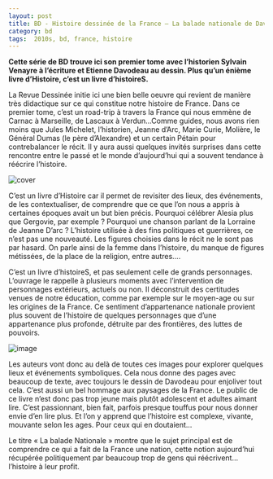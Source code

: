 ```yaml
---
layout: post
title: BD - Histoire dessinée de la France – La balade nationale de Davodeau et Venayre (2017)
category: bd
tags:  2010s, bd, france, histoire
---
```


**Cette série de BD trouve ici son premier tome avec l’historien Sylvain Venayre à l’écriture et Etienne Davodeau au dessin. Plus qu’un énième livre d’Histoire, c’est un livre d’histoireS.**

La Revue Dessinée initie ici une bien belle oeuvre qui revient de manière très didactique sur ce qui constitue notre histoire de France. Dans ce premier tome, c’est un road-trip à travers la France qui nous emmène de Carnac à Marseille, de Lascaux à Verdun…Comme guides, nous avons rien moins que Jules Michelet, l’historien, Jeanne d’Arc, Marie Curie, Molière, le Général Dumas (le père d’Alexandre) et un certain Pétain pour contrebalancer le récit. Il y aura aussi quelques invités surprises dans cette rencontre entre le passé et le monde d’aujourd’hui qui a souvent tendance à réécrire l’histoire.

![cover](https://filedn.eu/llqi9IBxlYouGRXYG2xlROb/img/2020/baladenationale0.jpg)

C’est un livre d’Histoire car il permet de revisiter des lieux, des événements, de les contextualiser, de comprendre que ce que l’on nous a appris à certaines époques avait un but bien précis. Pourquoi célébrer Alesia plus que Gergovie, par exemple ?  Pourquoi une chanson parlant de la Lorraine de Jeanne D’arc ? L’histoire utilisée à des fins politiques et guerrières, ce n’est pas une nouveauté. Les figures choisies dans le récit ne le sont pas par hasard. On parle ainsi de la femme dans l’histoire, du manque de figures métissées, de la place de la religion, entre autres….

C’est un livre d’histoireS, et pas seulement celle de grands personnages. L’ouvrage le rappelle à plusieurs moments avec l’intervention de personnages extérieurs, actuels ou non. Il déconstruit des certitudes venues de notre éducation, comme par exemple sur le moyen-age ou sur les origines de la France. Ce sentiment d’appartenance nationale provient plus souvent de l’histoire de quelques personnages que d’une appartenance plus profonde, détruite par des frontières, des luttes de pouvoirs.

![image](https://filedn.eu/llqi9IBxlYouGRXYG2xlROb/img/2020/baladenationale1.jpg)

Les auteurs vont donc au delà de toutes ces images pour explorer quelques lieux et événements symboliques. Cela nous donne des pages avec beaucoup de texte, avec toujours le dessin de Davodeau pour enjoliver tout cela. C’est aussi un bel hommage aux paysages de la France. Le public de ce livre n’est donc pas trop jeune mais plutôt adolescent et adultes aimant lire. C’est passionnant, bien fait, parfois presque touffus pour nous donner envie d’en lire plus. Et l’on y apprend que l’histoire est complexe, vivante, mouvante selon les ages. Pour ceux qui en doutaient…

Le titre « La balade Nationale » montre que le sujet principal est de comprendre ce qui a fait de la France une nation, cette notion aujourd’hui récupérée politiquement par beaucoup trop de gens qui réécrivent… l’histoire à leur profit.
